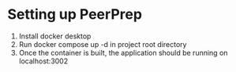 # Setting up PeerPrep

1. Install docker desktop
2. Run docker compose up -d in project root directory
5. Once the container is built, the application should be running on localhost:3002